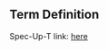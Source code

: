## Term Definition

Spec-Up-T link: <a href='https://weboftrust.github.io/WOT-terms/docs/glossary/signed-digest'>here</a>
